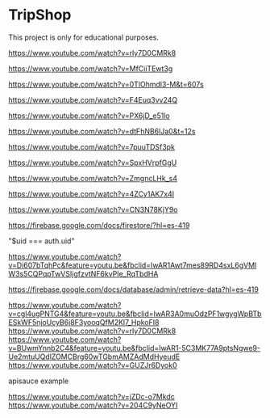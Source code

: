# TripShop
This project is only for educational purposes.

https://www.youtube.com/watch?v=rly7D0CMRk8

https://www.youtube.com/watch?v=MfCiiTEwt3g

https://www.youtube.com/watch?v=0TlOhmdl3-M&t=607s

https://www.youtube.com/watch?v=F4Euq3vv24Q

https://www.youtube.com/watch?v=PX6jD_e51lo

https://www.youtube.com/watch?v=dtFhNB6lJa0&t=12s

https://www.youtube.com/watch?v=7puuTDSf3pk

https://www.youtube.com/watch?v=SpxHVrpfGgU

https://www.youtube.com/watch?v=ZmgncLHk_s4

https://www.youtube.com/watch?v=4ZCy1AK7x4I

https://www.youtube.com/watch?v=CN3N78KjY9o

https://firebase.google.com/docs/firestore/?hl=es-419

"$uid === auth.uid"

https://www.youtube.com/watch?v=Di607bTqhPc&feature=youtu.be&fbclid=IwAR1Awt7mes89RD4sxL6gVMlW3s5CQPqpTwVSIjgfzvtNF6kvPIe_RqTbdHA

https://firebase.google.com/docs/database/admin/retrieve-data?hl=es-419

https://www.youtube.com/watch?v=cgl4ugPNTG4&feature=youtu.be&fbclid=IwAR3A0muOdzPF1wgygWpBTbESkWF5njoUcyB6j8F3yooqQfM2Kl7_HpkoFI8
https://www.youtube.com/watch?v=rly7D0CMRk8
https://www.youtube.com/watch?v=BUwmYnnb2C4&feature=youtu.be&fbclid=IwAR1-5C3MK77A9ptsNgwe9-Ue2mtuUQdlZOMCBrg60wTGbmAMZAdMdHyeudE
https://www.youtube.com/watch?v=GUZJr6Dyok0

apisauce example

https://www.youtube.com/watch?v=jZDc-o7Mkdc
https://www.youtube.com/watch?v=204C9yNeOYI
